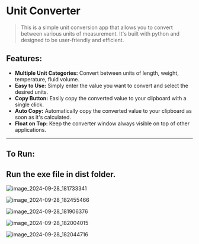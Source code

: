 # **Unit Converter**

> This is a simple unit conversion app that allows you to convert between various units of measurement. It's built with python and designed to be user-friendly and efficient.

## **Features**:

- **Multiple Unit Categories:** Convert between units of length, weight, temperature, fluid volume.
- **Easy to Use:** Simply enter the value you want to convert and select the desired units.
- **Copy Button:** Easily copy the converted value to your clipboard with a single click.
- **Auto Copy:** Automatically copy the converted value to your clipboard as soon as it's calculated.
- **Float on Top:** Keep the converter window always visible on top of other applications.
---
## To Run: 
Run the exe file in dist folder.
---
![image_2024-09-28_181733341](https://github.com/user-attachments/assets/9a29bdb1-764f-4263-8794-eaa3686d53c8)

![image_2024-09-28_182455466](https://github.com/user-attachments/assets/ae17e485-bbbb-4ba3-a2b6-cf0047ebc5e2)

![image_2024-09-28_181906376](https://github.com/user-attachments/assets/abece69d-05ac-4ffd-b2a8-bf4e386c1cc7)

![image_2024-09-28_182004015](https://github.com/user-attachments/assets/dcfcdedd-5ea3-4e1d-b3db-6291144e66d5)

![image_2024-09-28_182044716](https://github.com/user-attachments/assets/3a2f9bf6-cf3b-4940-8373-2064debf2013)

